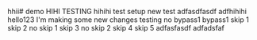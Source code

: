 hhii# demo
HIHI TESTING
hihihi
test setup
new test
adfasdfasdf
adfhihihi
hello123
I'm making some new changes
testing
no bypass1
bypass1
skip 1
skip 2
no skip 1
skip 3
no skip 2
skip 4
skip 5
adfasfasdf
adfadsfaf
